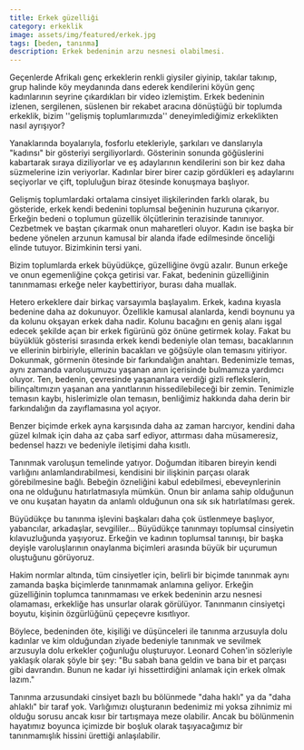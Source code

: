 ```yaml
---
title: Erkek güzelliği 
category: erkeklik
image: assets/img/featured/erkek.jpg
tags: [beden, tanınma]
description: Erkek bedeninin arzu nesnesi olabilmesi.
---
```


Geçenlerde Afrikalı genç erkeklerin renkli giysiler giyinip, takılar takınıp, grup halinde köy meydanında dans ederek kendilerini köyün genç kadınlarının seyrine çıkardıkları bir video izlemiştim. Erkek bedeninin izlenen, sergilenen, süslenen bir rekabet aracına dönüştüğü bir toplumda erkeklik, bizim ''gelişmiş toplumlarımızda'' deneyimlediğimiz erkeklikten nasıl ayrışıyor?

Yanaklarında boyalarıyla, fosforlu etekleriyle, şarkıları ve danslarıyla "kadınsı" bir gösteriyi sergiliyorlardı. Gösterinin sonunda göğüslerini kabartarak sıraya diziliyorlar ve eş adaylarının kendilerini son bir kez daha süzmelerine izin veriyorlar. Kadınlar birer birer cazip gördükleri eş adaylarını seçiyorlar ve çift, topluluğun biraz ötesinde konuşmaya başlıyor.

Gelişmiş toplumlardaki ortalama cinsiyet ilişkilerinden farklı olarak, bu gösteride, erkek kendi bedenini toplumsal beğeninin huzuruna çıkarıyor. Erkeğin bedeni o toplumun güzellik ölçütlerinin terazisinde tanınıyor. Cezbetmek ve baştan çıkarmak onun maharetleri oluyor. Kadın ise başka bir bedene yönelen arzunun kamusal bir alanda ifade edilmesinde önceliği elinde tutuyor. Bizimkinin tersi yani. 

Bizim toplumlarda erkek büyüdükçe, güzelliğine övgü azalır. Bunun erkeğe ve onun egemenliğine çokça getirisi var. Fakat, bedeninin güzelliğinin tanınmaması erkeğe neler kaybettiriyor, burası daha muallak. 

Hetero erkeklere dair birkaç varsayımla başlayalım. Erkek, kadına kıyasla bedenine daha az dokunuyor. Özellikle kamusal alanlarda, kendi boynunu ya da kolunu okşayan erkek daha nadir. Kolunu bacağını en geniş alanı işgal edecek şekilde açan bir erkek figürünü göz önüne getirmek kolay. Fakat bu büyüklük gösterisi sırasında erkek kendi bedeniyle olan teması, bacaklarının ve ellerinin birbiriyle, ellerinin bacakları ve göğsüyle olan temasını yitiriyor. Dokunmak, görmenin ötesinde bir farkındalığın anahtarı. Bedenimizle temas, aynı zamanda varoluşumuzu yaşanan anın içerisinde bulmamıza yardımcı oluyor. Ten, bedenin, çevresinde yaşananlara verdiği gizli reflekslerin, bilinçaltımızın yaşanan ana yanıtlarının hissedilebileceği bir zemin. Tenimizle temasın kaybı, hislerimizle olan temasın, benliğimiz hakkında daha derin bir farkındalığın da zayıflamasına yol açıyor. 

Benzer biçimde erkek ayna karşısında daha az zaman harcıyor, kendini daha güzel kılmak için daha az çaba sarf ediyor, attırması daha müsameresiz, bedensel hazzı ve bedeniyle iletişimi daha kısıtlı. 

Tanınmak varoluşun temelinde yatıyor. Doğumdan itibaren bireyin kendi varlığını anlamlandırabilmesi, kendisini bir ilişkinin parçası olarak görebilmesine bağlı. Bebeğin özneliğini kabul edebilmesi, ebeveynlerinin ona ne olduğunu hatırlatmasıyla mümkün. Onun bir anlama sahip olduğunun ve onu kuşatan hayatın da anlamlı olduğunun ona sık sık hatırlatılması gerek. 

Büyüdükçe bu tanınma işlevini başkaları daha çok üstlenmeye başlıyor, yabancılar, arkadaşlar, sevgililer... Büyüdükçe tanınmayı toplumsal cinsiyetin kılavuzluğunda yaşıyoruz. Erkeğin ve kadının toplumsal tanınışı, bir başka deyişle varoluşlarının onaylanma biçimleri arasında büyük bir uçurumun oluştuğunu görüyoruz. 

Hakim normlar altında, tüm cinsiyetler için, belirli bir biçimde tanınmak aynı zamanda başka biçimlerde tanınmamak anlamına geliyor. Erkeğin güzelliğinin toplumca tanınmaması ve erkek bedeninin arzu nesnesi olamaması, erkekliğe has unsurlar olarak görülüyor. Tanınmanın cinsiyetçi boyutu, kişinin özgürlüğünü çepeçevre kısıtlıyor. 

Böylece, bedeninden öte, kişiliği ve düşünceleri ile tanınma arzusuyla dolu kadınlar ve kim olduğundan ziyade bedeniyle tanınmak ve sevilmek arzusuyla dolu erkekler çoğunluğu oluşturuyor. Leonard Cohen'in sözleriyle yaklaşık olarak şöyle bir şey: "Bu sabah bana geldin ve bana bir et parçası gibi davrandın. Bunun ne kadar iyi hissettirdiğini anlamak için erkek olmak lazım." 

Tanınma arzusundaki cinsiyet bazlı bu bölünmede "daha haklı" ya da "daha ahlaklı" bir taraf yok. Varlığımızı oluşturanın bedenimiz mi yoksa zihnimiz mi olduğu sorusu ancak kısır bir tartışmaya meze olabilir. Ancak bu bölünmenin hayatımız boyunca içimizde bir boşluk olarak taşıyacağımız bir tanınmamışlık hissini ürettiği anlaşılabilir.












